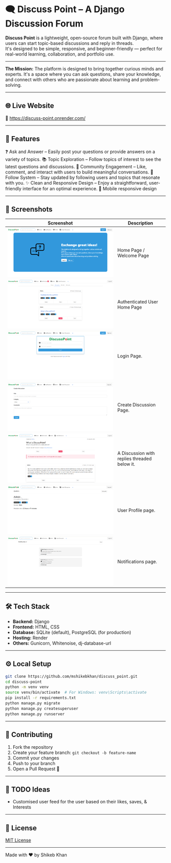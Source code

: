 # 🗨️ Discuss Point – A Django Discussion Forum

**Discuss Point** is a lightweight, open-source forum built with Django, where users can start topic-based discussions and reply in threads.  
It's designed to be simple, responsive, and beginner-friendly — perfect for real-world learning, collaboration, and portfolio use.

---

**The Mission:**
The platform is designed to bring together curious minds and experts.
It's a space where you can ask questions, share your knowledge, and connect with others who are passionate about learning and problem-solving.

---

## 🌐 Live Website

🔗 https://discuss-point.onrender.com/

---

## 🚀 Features

❓ Ask and Answer – Easily post your questions or provide answers on a variety of topics.
📚 Topic Exploration – Follow topics of interest to see the latest questions and discussions.
💬 Community Engagement – Like, comment, and interact with users to build meaningful conversations.
👥 Follow System – Stay updated by following users and topics that resonate with you.
✨ Clean and Responsive Design – Enjoy a straightforward, user-friendly interface for an optimal experience.
📲 Mobile responsive design

---

## 📸 Screenshots

| Screenshot | Description |
|------------|-------------|
| ![Home0](screen_shots/home_0.PNG) | Home Page / Welcome Page |
| ![Home1](screen_shots/home_1.PNG) | Authenticated User Home Page |
| ![Login/Register](screen_shots/user_auth_form.PNG) | Login Page. |
| ![Create Post](screen_shots/create_discussion.PNG) | Create Discussion Page. |
| ![Post View](screen_shots/discussion_detail.PNG) | A Discussion with replies threaded below it. |
| ![Profile](screen_shots/profile.PNG) | User Profile page. |
| ![Notifications](screen_shots/notifications.PNG) | Notifications page. |

---

## 🛠 Tech Stack

- **Backend:** Django
- **Frontend:** HTML, CSS
- **Database:** SQLite (default), PostgreSQL (for production)
- **Hosting:** Render
- **Others:** Gunicorn, Whitenoise, dj-database-url

---

## ⚙️ Local Setup

```bash
git clone https://github.com/mshikebkhan/discuss_point.git
cd discuss-point
python -m venv venv
source venv/bin/activate  # For Windows: venv\Scripts\activate
pip install -r requirements.txt
python manage.py migrate
python manage.py createsuperuser
python manage.py runserver
```
---

## 👥 Contributing

1. Fork the repository
2. Create your feature branch: `git checkout -b feature-name`
3. Commit your changes
4. Push to your branch
5. Open a Pull Request 🚀

---

## 📌 TODO Ideas

- Customised user feed for the user based on their likes, saves, & Interests

---

## 📄 License

[MIT License](LICENSE)

---

Made with ❤️ by Shikeb Khan
